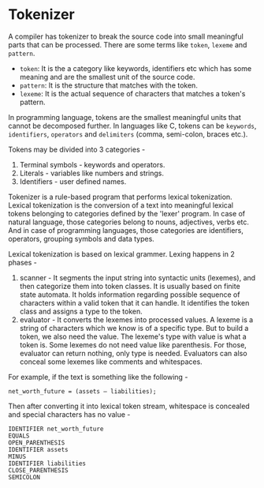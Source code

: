 # Tokenizer

A compiler has tokenizer to break the source code into small meaningful parts that can be processed. There are some terms like `token`, `lexeme` and `pattern`.

- `token`: It is the a category like keywords, identifiers etc which has some meaning and are the smallest unit of the source code.
- `pattern`: It is the structure that matches with the token.
- `lexeme`: It is the actual sequence of characters that matches a token's pattern.

In programming language, tokens are the smallest meaningful units that cannot be decomposed further. In languages like C, tokens can be `keywords`, `identifiers`, `operators` and `delimiters` (comma, semi-colon, braces etc.).

Tokens may be divided into 3 categories -

1. Terminal symbols - keywords and operators.
2. Literals - variables like numbers and strings.
3. Identifiers - user defined names.

Tokenizer is a rule-based program that performs lexical tokenization. Lexical tokenization is the conversion of a text into meaningful lexical tokens belonging to categories defined by the 'lexer' program. In case of natural language, those categories belong to nouns, adjectives, verbs etc. And in case of programming languages, those categories are identifiers, operators, grouping symbols and data types.

Lexical tokenization is based on lexical grammer. Lexing happens in 2 phases -

1. scanner - It segments the input string into syntactic units (lexemes), and then categorize them into token classes. It is usually based on finite state automata. It holds information regarding possible sequence of characters within a valid token that it can handle. It identifies the token class and assigns a type to the token.
2. evaluator - It converts the lexemes into processed values. A lexeme is a string of characters which we know is of a specific type. But to build a token, we also need the value. The lexeme's type with value is what a token is. Some lexemes do not need value like parenthesis. For those, evaluator can return nothing, only type is needed. Evaluators can also conceal some lexemes like comments and whitespaces.

For example, if the text is something like the following -

```
net_worth_future = (assets – liabilities);
```

Then after converting it into lexical token stream, whitespace is concealed and special characters has no value -

```
IDENTIFIER net_worth_future
EQUALS
OPEN_PARENTHESIS
IDENTIFIER assets
MINUS
IDENTIFIER liabilities
CLOSE_PARENTHESIS
SEMICOLON
```


